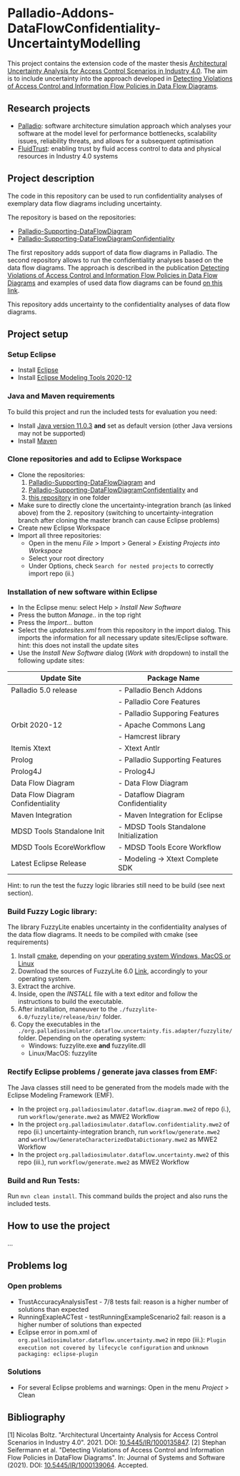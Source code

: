 # Palladio-Addons-DataFlowConfidentiality-UncertaintyModelling

This project contains the extension code of the master thesis [Architectural Uncertainty Analysis for Access Control Scenarios in Industry 4.0](https://publikationen.bibliothek.kit.edu/1000135847). The aim is to include uncertainty into the approach developed in [Detecting Violations of Access Control and Information Flow Policies in Data Flow Diagrams](https://publikationen.bibliothek.kit.edu/1000139064).  

## Research projects

- [Palladio](https://www.palladio-simulator.com/home/): software architecture simulation approach which analyses your software at the model level for performance bottlenecks, scalability issues, reliability threats, and allows for a subsequent optimisation 
- [FluidTrust](https://fluidtrust.ipd.kit.edu/home/): enabling trust by fluid access control to data and physical resources in Industry 4.0 systems


## Project description
The code in this repository can be used to run confidentiality analyses of exemplary data flow diagrams including uncertainty.

The repository is based on the repositories: 
- [Palladio-Supporting-DataFlowDiagram](https://github.com/FluidTrust/Palladio-Supporting-DataFlowDiagram)
- [Palladio-Supporting-DataFlowDiagramConfidentiality](https://github.com/FluidTrust/Palladio-Supporting-DataFlowDiagramConfidentiality/tree/uncertainty-integration)

The first repository adds support of data flow diagrams in Palladio. The second repository allows to run the confidentiality analyses based on the data flow diagrams. The approach is described in the publication [Detecting Violations of Access Control and Information Flow Policies in Data Flow Diagrams](https://publikationen.bibliothek.kit.edu/1000139064) and examples of used data flow diagrams can be found [on this link](https://zenodo.org/record/5535599#.YYT0z2DMKiM).

This repository adds uncertainty to the confidentiality analyses of data flow diagrams.     


## Project setup

### Setup Eclipse 
- Install [Eclipse](https://www.eclipse.org/) 
- Install [Eclipse Modeling Tools 2020-12](https://www.eclipse.org/downloads/packages/release/2020-12/r/eclipse-modeling-tools)


### Java and Maven requirements
To build this project and run the included tests for evaluation you need:
- Install [Java version 11.0.3](https://www.oracle.com/java/technologies/java-se-development-kit11-downloads.html) **and** set as default version (other Java versions may not be supported)
- Install [Maven](https://maven.apache.org/download.cgi) 


### Clone repositories and add to Eclipse Workspace

- Clone the repositories: 
	1. [Palladio-Supporting-DataFlowDiagram](https://github.com/FluidTrust/Palladio-Supporting-DataFlowDiagram) and 
	2. [Palladio-Supporting-DataFlowDiagramConfidentiality](https://github.com/FluidTrust/Palladio-Supporting-DataFlowDiagramConfidentiality/tree/uncertainty-integration) and 
	3. [this repository](https://github.com/FluidTrust/Palladio-Addons-DataFlowConfidentiality-UncertaintyModelling) in one folder
- Make sure to directly clone the uncertainty-integration branch (as linked above) from the 2. repository (switching to uncertainty-integration branch after cloning the master branch can cause Eclipse problems)
- Create new Eclipse Workspace 
- Import all three repositories: 
	- Open in the menu *File* > Import > General > *Existing Projects into Workspace*
	- Select your root directory
	- Under Options, check `Search for nested projects` to correctly import repo (ii.)


### Installation of new software within Eclipse 
- In the Eclipse menu: select Help > *Install New Software* 
- Press the button *Manage..* in the top right 
- Press the *Import...* button 
- Select the *updatesites.xml* from this repository in the import dialog. This imports the information for all necessary update sites/Eclipse software. hint: this does not install the update sites 
- Use the *Install New Software* dialog (*Work with* dropdown) to install the following update sites:

| Update Site | Package Name |
|--|--|
| Palladio 5.0 release | - Palladio Bench Addons |
|  | - Palladio Core Features |
|  | - Palladio Supporing Features |
| Orbit 2020-12 | - Apache Commons Lang |
|  | - Hamcrest library |
| Itemis Xtext | - Xtext Antlr |
| Prolog | - Palladio Supporting Features |
| Prolog4J | - Prolog4J |
| Data Flow Diagram | - Data Flow Diagram |
| Data Flow Diagram Confidentiality | - Dataflow Diagram Confidentiality |
| Maven Integration | - Maven Integration for Eclipse |
| MDSD Tools Standalone Init | - MDSD Tools Standalone Initialization |
| MDSD Tools EcoreWorkflow | - MDSD Tools Ecore Workflow |
| Latest Eclipse Release | - Modeling -> Xtext Complete SDK |

Hint: to run the test the fuzzy logic libraries still need to be build (see next section).


### Build Fuzzy Logic library:
The library FuzzyLite enables uncertainty in the confidentiality analyses of the data flow diagrams. It needs to be compiled with cmake (see requirements)

1. Install [cmake](https://cmake.org/download/), depending on your [operating system Windows, MacOS or Linux](https://cmake.org/install/) 
2. Download the sources of FuzzyLite 6.0 [Link](https://www.fuzzylite.com/downloads/), accordingly to your operating system.
3. Extract the archive.
4. Inside, open the *INSTALL* file with a text editor and follow the instructions to build the executable.
5. After installation, maneuver to the `./fuzzylite-6.0/fuzzylite/release/bin/` folder.
6. Copy the executables in the `./org.palladiosimulator.dataflow.uncertainty.fis.adapter/fuzzylite/` folder. Depending on the operating system: 
	- Windows: fuzzylite.exe **and** fuzzylite.dll
	- Linux/MacOS: fuzzylite


### Rectify Eclipse problems / generate java classes from EMF: 
The Java classes still need to be generated from the models made with the Eclipse Modeling Framework (EMF).
- In the project `org.palladiosimulator.dataflow.diagram.mwe2` of repo (i.), run `workflow/generate.mwe2` as MWE2 Workflow
- In the project `org.palladiosimulator.dataflow.confidentiality.mwe2` of repo (ii.) uncertainty-integration branch, run `workflow/generate.mwe2` and `workflow/GenerateCharacterizedDataDictionary.mwe2` as MWE2 Workflow
- In the project `org.palladiosimulator.dataflow.uncertainty.mwe2` of this repo (iii.), run `workflow/generate.mwe2` as MWE2 Workflow
   

### Build and Run Tests:
Run `mvn clean install`. This command builds the project and also runs the included tests.


## How to use the project
...


## Problems log 
### Open problems
- TrustAccuracyAnalysisTest - 7/8 tests fail: reason is a higher number of solutions than expected
- RunningExapleACTest - testRunningExampleScenario2 fail: reason is a higher number of solutions than expected
- Eclipse error in pom.xml of `org.palladiosimulator.dataflow.uncertainty.mwe2` in repo (iii.): `Plugin execution not covered by lifecycle configuration` and `unknown packaging: eclipse-plugin`

### Solutions
- For several Eclipse problems and warnings: Open in the menu *Project* > Clean


## Bibliography
[1] Nicolas Boltz. "Architectural Uncertainty Analysis for Access Control Scenarios in Industry 4.0". 2021. DOI: [10.5445/IR/1000135847](https://publikationen.bibliothek.kit.edu/1000135847).
[2] Stephan Seifermann et al. "Detecting Violations of Access Control and Information Flow Policies in DataFlow Diagrams". In: Journal of Systems and Software (2021). DOI: [10.5445/IR/1000139064](https://publikationen.bibliothek.kit.edu/1000139064). Accepted.
